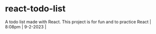 # react-todo-list
A todo list made with React. This project is for fun and to practice React | 8:08pm | 9-2-2023 |
